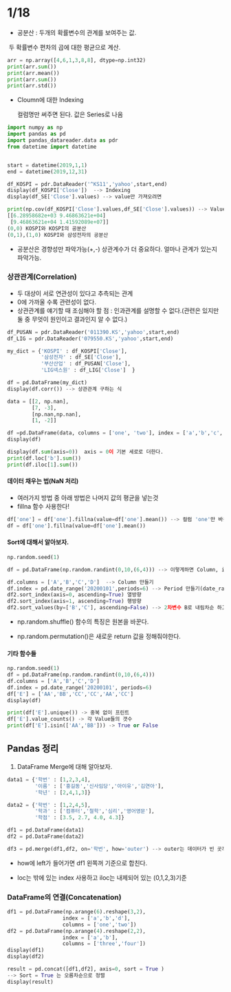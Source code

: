 # 1/18

- 공분산 : 두개의 확률변수의 관계를 보여주는 값.       

​                     두 확률변수 편차의 곱에 대한 평균으로 계산.

```python
arr = np.array([4,6,1,3,8,8], dtype=np.int32)
print(arr.sum())
print(arr.mean())
print(arr.sum())
print(arr.std())
```

- Cloumn에 대한 Indexing

  컬럼명만 써주면 된다. 값은 Series로 나옴

```python
import numpy as np
import pandas as pd
import pandas_datareader.data as pdr
from datetime import datetime


start = datetime(2019,1,1)
end = datetime(2019,12,31)

df_KOSPI = pdr.DataReader('^KS11','yahoo',start,end)
display(df_KOSPI['Close'])  --> Indexing
display(df_SE['Close'].values) --> value만 가져오려면

print(np.cov(df_KOSPI['Close'].values,df_SE['Close'].values)) --> Value 끼리 비교할때
[[6.28958682e+03 9.46863621e+04]
 [9.46863621e+04 1.41592089e+07]]
(0,0) KOSPI와 KOSPI의 공분산
(0,1),(1,0) KOSPI와 삼성전자의 공분산
```

- 공분산은 경향성만 파악가능(+,-)
  상관계수가 더 중요하다. 얼마나 관계가 있는지 파악가능.

### 상관관계(Correlation)

- 두 대상이 서로 연관성이 있다고 추측되는 관계
- 0에 가까울 수록 관련성이 없다. 
- 상관관계를 얘기할 때 조심해야 할 점 : 인과관계를 설명할 수 없다.(관련은 있지만 둘 중 무엇이 원인이고 결과인지 알 수 없다.)

```python
df_PUSAN = pdr.DataReader('011390.KS','yahoo',start,end)
df_LIG = pdr.DataReader('079550.KS','yahoo',start,end)

my_dict = {'KOSPI' : df_KOSPI['Close'],
           '삼성전자' : df_SE['Close'],
           '부산산업' : df_PUSAN['Close'],
           'LIG넥스원' : df_LIG['Close']  }

df = pd.DataFrame(my_dict)
display(df.corr()) --> 상관관계 구하는 식
```

```python
data = [[2, np.nan],
        [7, -3],
        [np.nan,np.nan],
        [1, -2]]

df =pd.DataFrame(data, columns = ['one', 'two'], index = ['a','b','c','d'])
display(df)

display(df.sum(axis=0))  axis = 0이 기본 세로로 더한다.
print(df.loc['b'].sum())
print(df.iloc[1].sum())
```

#### 데이터 채우는 법(NaN 처리)

- 여러가지 방법 중 아래 방법은 나머지 값의 평균을 넣는것
- fillna 함수 사용한다!

```python
df['one'] = df['one'].fillna(value=df['one'].mean()) --> 컬럼 'one'만 바꾼다.
df = df['one'].fillna(value=df['one'].mean())
```

#### Sort에 대해서 알아보자.

```python
np.random.seed(1)

df = pd.DataFrame(np.random.randint(0,10,(6,4))) --> 이렇게하면 Column, index값 없이 완성된다.

df.columns = ['A','B','C','D']  --> Column 만들기
df.index = pd.date_range('20200101',periods=6) --> Period 만들기(date_range 사용해서)
df2.sort_index(axis=0, ascending=True) 열방향
df2.sort_index(axis=1, ascending=True) 행방향
df2.sort_values(by=['B','C'], ascending=False) --> 2차변수 B로 내림차순 하고 동률일 경우 C로
```

- np.random.shuffle() 함수의 특징은 원본을 바꾼다.

- np.random.permutation()은 새로운 return 값을 정해줘야한다.

#### 기타 함수들

```python
np.random.seed(1)
df = pd.DataFrame(np.random.randint(0,10,(6,4)))
df.columns = ['A','B','C','D']
df.index = pd.date_range('20200101', periods=6)
df['E'] = ['AA','BB','CC','CC','AA','CC']
display(df)

print(df['E'].unique()) -> 중복 없이 프린트
df['E'].value_counts() -> 각 Value들의 갯수
print(df['E'].isin(['AA','BB'])) -> True or False
```



## Pandas 정리

1. DataFrame Merge에 대해 알아보자.

```python
data1 = {'학번' : [1,2,3,4],
         '이름' : ['홍길동','신사임당','아이유','김연아'],
         '학년' : [2,4,1,3]}

data2 = {'학번' : [1,2,4,5],
         '학과' : ['컴퓨터','철학','심리','영어영문'],
         '학점' : [3.5, 2.7, 4.0, 4.3]}

df1 = pd.DataFrame(data1)
df2 = pd.DataFrame(data2)

df3 = pd.merge(df1,df2, on='학번', how='outer') --> outer는 데이터가 빈 곳까지 모두 합치는 것이다.
```

- how에 left가 들어가면 df1 왼쪽꺼 기준으로 합친다.

- loc는 밖에 있는 index 사용하고 iloc는 내제되어 있는 (0,1,2,3)기준

### DataFrame의 연결(Concatenation)

```python
df1 = pd.DataFrame(np.arange(6).reshape(3,2),
                  index = ['a','b','d'],
                  columns = ['one','two'])
df2 = pd.DataFrame(np.arange(4).reshape(2,2),
                  index = ['a','b'],
                  columns = ['three','four'])
display(df1)
display(df2)

result = pd.concat([df1,df2], axis=0, sort = True )
--> Sort = True 는 오름차순으로 정렬
display(result)
```

